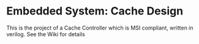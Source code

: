 # Embedded System: Cache Design
This is the project of a Cache Controller which is MSI compliant, written in verilog. See the Wiki for details 
